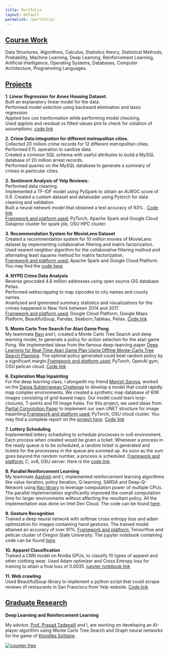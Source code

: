 ```yaml
---
title: Portfolio
layout: default
permalink: /portfolio/
---
```


## <u>Course Work</u>


Data Structures, Algorithms, Calculus, Statistics theory, Statistical Methods, Probability,  Machine Learning, Deep Learning, Reinforcement Learning, Artificial Intelligence, Operating Systems,
Databases, Computer Architecture, Programming Languages.
## <u>Projects</u>

**1.    Linear Regression for Ames Housing Dataset.**    
	Built an explanatory linear model for the data.    
	Performed model selection using backward elimination and lasso regression.   
	Applied box cox tranformation while performing model checking.    
	Used qqplots and residual vs fitted values plot to check for violation of assumptions.
	[code link](https://github.com/bhparijat/Hypothesis-Testing-for-Linear-Models/tree/master/Project)
	    
**2.    Crime Data integration for different metropolitan cities.**     
	Collected 20 million crime records for 12 different metropolitan cities.    
	Performed ETL operation to sanitize data.   
	Created a common SQL schema with useful attributes to build a MySQL database of 20 million arrest records.     
	Performed queries on the MySQL database to generate a summary of crimes in particular cities.     
	      
**2.	Sentiment Analysis of Yelp Reviews:**      
	Performed data cleaning.    
	Implemented a TF-IDF model using PySpark to obtain an AUROC score of 0.9.
	Created a custom dataset and dataloader using Pytorch for data cleaning and validation.   
	Built a neural network model that obtained a test accuracy of 93% .
	[Code link](https://github.com/bhparijat/Yelp-reviews-PyTorch-and-Pyspark)   
	<u>Framework and platform used:</u> PyTorch, Apache Spark and Google Cloud Dataproc cluster for spark job, OSU HPC cluster.         	

**3.    Recommendation System for MovieLens Dataset**<br/>
	Created a recommendation system for 10 million movies of MovieLens dataset by implementing collaborative filtering and matrix factorization.    
	Used nearest neighbor algorithm for the collaborative filtering method and alternating least squares method for matrix factorization.    
	<u>Framework and platform used:</u> Apache Spark and Google Cloud Platform. You may find the [code here](https://github.com/bhparijat/Recommendation-system).     
	
**4.    NYPD Crime Data Analysis**<br/>
	Reverse geocoded 4.8 million addresses using open source GIS database Pelias.      
	Performed webscrapping to map zipcodes to city names and county names.        
	Ananlysed and generated summary statistics and visualizations for the crimes happened in New York between 2014 and 2017.         
	<u>Framework and platform used:</u> Google Cloud Platform, Google Maps Platform, BeautifulSoup, Pandas, Seaborn,Tableau, Pelias. [Code link](https://github.com/bhparijat/NYPD-crime-analysis)   
	       
**5.    Monte Carlo Tree Search For Atari Game Pong**<br/>
	My teammate [Ravi](https://www.linkedin.com/in/sudharkj/) and I, created a Monte Carlo Tree Search and deep learning model, to generate a policy for action selection for the atari game Pong.
	We implemented ideas from the famous deep-learning paper
	[Deep Learning for Real-Time Atari Game Play Using Offline Monte-Carlo Tree Search Planning](https://web.eecs.umich.edu/~baveja/Papers/UCTtoCNNsAtariGames-FinalVersion.pdf).
	The optimal policy generated could beat random policy by a significant margin.<u>Framework and platform used:</u> PyTorch, OpenAI gym, OSU pelican cloud.
	[Code link](https://github.com/bhparijat/Monte-Carlo-Tree-Search-For-Pong)
	<br/>
	
**6.    Exploration Map Inpainting**<br/>
	For the deep learning class, I alongwith my friend [Manish Saroya](https://sites.google.com/view/manishsaroya/home?authuser=0), worked on the
	[Darpa Subterranean Challenge](https://www.subtchallenge.com/index.html) to develop a model that could rapidly map complex environments. We created a synthetic map database of 60K images
	consisting of grid-based maps. Our model could learn loop-closures, T-points and fill image holes. For this project, we used ideas from [Partial Convolution Paper](https://arxiv.org/abs/1804.07723) to implement our own UNET structure for image inpainting.<u>Framework and platform used:</u> PyTorch, OSU cloud cluster. You may find a complete report on the
	[project here](https://bhparijat.github.io/assets/report.pdf). [Code link](https://github.com/bhparijat/map-inpainting)
	<br/>
	
**7.    Lottery Scheduling**<br/>
	Implemented lottery scheduling to schedule processes in xv6 environment. Each process when created would be given a ticket. Whenever a process in the ready queue is to be scheduled, a random
	ticket is generated and tickets for the processess in the queue are summed up. As soon as the sum goes beyond the random number, a process is scheduled. <u>Framework and platform:</u> C, xv6,
	OSU server. Here is the [code link](https://github.com/bhparijat/Operating-Systems/tree/master/hw4).<br/> 
	
**8.    Parallel Reinforcement Learning** <br/>
	My teammate [Aashish](http://www.adhikariaashish.com.np/) and I,  implemented reinforcement learning algorithms like value iteration, policy iteration, Q-learning, SARSA and Deep-Q-Network
	using [Ray library](https://github.com/ray-project/ray) to leverage computation power of multiple CPUs. The parallel implementation significantly improved the overall computation time for
	larger environments without affecting the resultant policy. All the implementation was done on Intel Dev Cloud. The code can be found
	[here](https://github.com/bhparijat/Parallel-Reinforcement-Learning).<br/>
	
**9. 	Gesture Recognition** <br/>
	Trained a deep neural network with softmax cross entropy loss and adam optimization for images containing hand gestures. The trained model attained an accuracy of over 91%.
	<u>Framework and platform:</u> Tensorflow and pelican cluster of Oregon State University. The jupyter notebook containing code can be found
	[here](https://github.com/bhparijat/gesture_recognition/blob/master/sign_recognition_using__DNN.ipynb). <br/>
	
**10. 	Apparel Classification**<br/>
	Trained a CNN model on Nvidia GPUs, to classify 10 types of apparel and other clothing wear. Used Adam optimizer and Cross Entropy loss for training to attain a final loss of
	0.0035. [jupyter notebook link](https://github.com/bhparijat/Image-classification-Fashion-MNIST/blob/master/Fashion-MNIST.ipynb)<br/>

**11.	Web crawling**       
	Used BeautifulSoup library to implement a python script that could  scrape reviews of restaurants in San Francisco from Yelp website.
	[Code link](https://github.com/bhparijat/web-scraping)         
	
## <u>Graduate Research</u>

**Deep Learning and Reinforcement Learning** <br/>

My advisor, [Prof. Prasad Tadepalli](http://web.engr.oregonstate.edu/~tadepall/) and I, are working on developing an AI-player algorithm using Monte Carlo Tree Search and Graph neural networks for the game of [Klondike Solitaire](https://www.solitaire-klondike.com/).    

<!-- hitwebcounter Code START -->
<a href="https://www.hitwebcounter.com" target="_blank">
<img src="https://hitwebcounter.com/counter/counter.php?page=7349976&style=0001&nbdigits=5&type=page&initCount=0" title="Web Counter" Alt="counter free"   border="0" >
</a>                                    
                     
